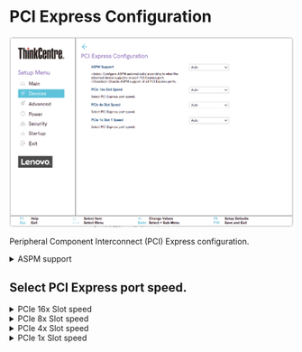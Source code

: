# PCI Express Configuration #

![](./img/tc_pci_express_config.png)

Peripheral Component Interconnect (PCI) Express configuration.

<details><summary>ASPM support</summary>

Active-State Power Management (ASPM).

Options:

1. **Auto** - Configure ASPM automatically according to what the attached device supports in each PCI Express port. Default.
2. Disable - Disable ASPM support of all PCI Express ports.

| WMI Setting name | Values | Locked by SVP |
|:---|:---|:---|
| ASPMSupport | Disabled, Auto | Yes |


</details>

## Select PCI Express port speed. ##

<details><summary>PCIe 16x Slot speed</summary>

Options:

1.  **Auto** - Default.
2.  Gen 1.
3.  Gen 2.
4.  Gen 3.
5.  Gen 4.

<!-- MODEL: S only-->

| WMI Setting name | Values | Locked by SVP |
|:---|:---|:---|
| PCIe16xSlotSpeed | Disabled, Enabled | Yes |


</details>

<details><summary>PCIe 8x Slot speed</summary>

Options:

1.  **Auto** - Default.
2.  Gen 1.
3.  Gen 2.
4.  Gen 3.
5.  Gen 4.

<!-- MODEL: M90q only -->

</details>

<details><summary>PCIe 4x Slot speed</summary>

Options:

1.  **Auto** - Default.
2.  Gen 1.
3.  Gen 2.
4.  Gen 3.
5.  Gen 4.

<!-- MODEL: S only-->

| WMI Setting name | Values | Locked by SVP |
|:---|:---|:---|
| PCIe4xSlotSpeed | Auto, Gen1, Gen2, Gen3 | Yes |


</details>

<details><summary>PCIe 1x Slot speed</summary>

Options:

1.  **Auto** - Default.
2.  Gen 1.
3.  Gen 2.
4.  Gen 3.

<!-- MODEL: not M70 q-->

| WMI Setting name | Values | Locked by SVP |
|:---|:---|:---|
| PCIe1xSlotSpeed  | Auto, Gen1, Gen2, Gen3 | Yes |


</details>